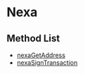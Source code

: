 # Nexa

## Method List

* [nexaGetAddress](nexagetaddress.md)
* [nexaSignTransaction](nexasigntransaction.md)
